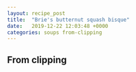 ```yaml
---
layout: recipe_post
title:  "Brie's butternut squash bisque"
date:   2019-12-22 12:03:48 +0000
categories: soups from-clipping
---
```


## From clipping
